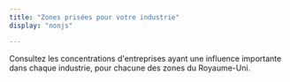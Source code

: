 ```yaml
---
title: "Zones prisées pour votre industrie"
display: "nonjs"

---
```


Consultez les concentrations d'entreprises ayant une influence importante dans chaque industrie, pour chacune des zones du Royaume-Uni.

